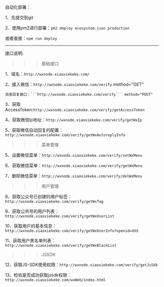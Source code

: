 自动化部署：

1、先提交到git

2、使用pm2进行部署：```pm2 deploy ecosystem.json production```

或者直接：```npm run deploy```


***

接口说明:

>>>基础接口

1、域名：```http://wxnode.xiaoxiekeke.com/```

2、接入微信：```http://wxnode.xiaoxiekeke.com/verify``` method="GET"
	 
	消息回复接口：```http://wxnode.xiaoxiekeke.com/verify``` method="POST"

3、获取AccessToken:```http://wxnode.xiaoxiekeke.com/verify/getAccessToken```

4、获取微信Ip地址：```http://wxnode.xiaoxiekeke.com/verify/getWxIp```

5、获取微信自动回复的配置：```http://wxnode.xiaoxiekeke.com/verify/getWxAutoreplyInfo```

>>>菜单管理

5、设置微信菜单：```http://wxnode.xiaoxiekeke.com/verify/setWxMenu```

6、获取微信菜单：```http://wxnode.xiaoxiekeke.com/verify/getWxMenu```

7、删除微信菜单：```http://wxnode.xiaoxiekeke.com/verify/delWxMenu```


>>>用户管理

8、获取公众号已创建的用户标签：```http://wxnode.xiaoxiekeke.com/verify/getWxTag```

9、获取公共号的用户列表：```http://wxnode.xiaoxiekeke.com/verify/getWxUserList```

10、获取用户的基本信息：```http://wxnode.xiaoxiekeke.com/verify/getWxUserInfo?openid=XXX```

11、获取用户黑名单列表：```http://wxnode.xiaoxiekeke.com/verify/getWxBlackList```


>>>JSSDK

12、获取JS-SDK使用权限：```http://wxnode.xiaoxiekeke.com/verify/getJsSdk```

13、检验是否成功获取jssdk权限：```http://wxnode.xiaoxiekeke.com/wxWeb/index.html```

